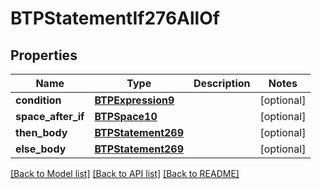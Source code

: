 # BTPStatementIf276AllOf

## Properties
Name | Type | Description | Notes
------------ | ------------- | ------------- | -------------
**condition** | [**BTPExpression9**](BTPExpression9.md) |  | [optional] 
**space_after_if** | [**BTPSpace10**](BTPSpace10.md) |  | [optional] 
**then_body** | [**BTPStatement269**](BTPStatement269.md) |  | [optional] 
**else_body** | [**BTPStatement269**](BTPStatement269.md) |  | [optional] 

[[Back to Model list]](../README.md#documentation-for-models) [[Back to API list]](../README.md#documentation-for-api-endpoints) [[Back to README]](../README.md)


